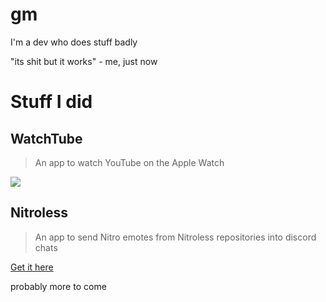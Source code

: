 # gm
I'm a dev who does stuff badly 

"its shit but it works" - me, just now

# Stuff I did
## WatchTube
> An app to watch YouTube on the Apple Watch
<a href="https://apps.apple.com/us/app/watchtube/id1599884909">
  <img src="https://developer.apple.com/assets/elements/badges/download-on-the-app-store.svg">
</a>

## Nitroless
> An app to send Nitro emotes from Nitroless repositories into discord chats

[Get it here](https://github.com/nitroless/nitroless-apple)

probably more to come
